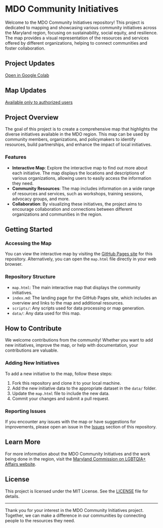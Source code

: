 # MDO Community Initiatives

Welcome to the MDO Community Initiatives repository! This project is dedicated to mapping and showcasing various community initiatives across the Maryland region, focusing on sustainability, social equity, and resilience. The map provides a visual representation of the resources and services offered by different organizations, helping to connect communities and foster collaboration.

## Project Updates
[Open in Google Colab](https://colab.research.google.com/drive/1BW2hUfB-eX6JvqyJi-XXDRJCNPBlo2YH#scrollTo=POXmcoW5DdPS)

## Map Updates 
[Available only to authorized users](https://mdocommunityinitiatives.streamlit.app/)


## Project Overview

The goal of this project is to create a comprehensive map that highlights the diverse initiatives available in the MDO region. This map can be used by community members, organizations, and policymakers to identify resources, build partnerships, and enhance the impact of local initiatives.

### Features

- **Interactive Map**: Explore the interactive map to find out more about each initiative. The map displays the locations and descriptions of various organizations, allowing users to easily access the information they need.
- **Community Resources**: The map includes information on a wide range of resources and services, such as workshops, training sessions, advocacy groups, and more.
- **Collaboration**: By visualizing these initiatives, the project aims to encourage collaboration and connections between different organizations and communities in the region.

## Getting Started

### Accessing the Map

You can view the interactive map by visiting the [GitHub Pages site](https://MEADecarb.github.io/MDOCommunityInitiatives) for this repository. Alternatively, you can open the `map.html` file directly in your web browser.

### Repository Structure

- `map.html`: The main interactive map that displays the community initiatives.
- `index.md`: The landing page for the GitHub Pages site, which includes an overview and links to the map and additional resources.
- `scripts/`: Any scripts used for data processing or map generation.
- `data/`: Any data used for this map. 

## How to Contribute

We welcome contributions from the community! Whether you want to add new initiatives, improve the map, or help with documentation, your contributions are valuable.

### Adding New Initiatives

To add a new initiative to the map, follow these steps:

1. Fork this repository and clone it to your local machine.
2. Add the new initiative data to the appropriate dataset in the `data/` folder.
3. Update the `map.html` file to include the new data.
4. Commit your changes and submit a pull request.

### Reporting Issues

If you encounter any issues with the map or have suggestions for improvements, please open an issue in the [Issues](https://github.com/MEADecarb/MDOCommunityInitiatives/issues) section of this repository.

## Learn More

For more information about the MDO Community Initiatives and the work being done in the region, visit the [Maryland Commission on LGBTQIA+ Affairs website](https://goci.maryland.gov/lgbtq/).

## License

This project is licensed under the MIT License. See the [LICENSE](LICENSE) file for details.

---

Thank you for your interest in the MDO Community Initiatives project. Together, we can make a difference in our communities by connecting people to the resources they need.
